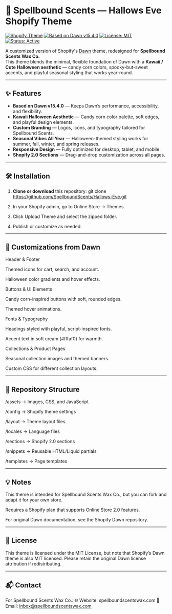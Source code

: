 # 🎃 Spellbound Scents — Hallows Eve Shopify Theme

[![Shopify Theme](https://img.shields.io/badge/Built%20for-Shopify-96bf48?logo=shopify&logoColor=white)](https://www.shopify.com)
[![Based on Dawn v15.4.0](https://img.shields.io/badge/Base%20Theme-Dawn%20v15.4.0-blue)](https://github.com/Shopify/dawn)
[![License: MIT](https://img.shields.io/badge/License-MIT-yellow.svg)](LICENSE)
[![Status: Active](https://img.shields.io/badge/Status-Active-brightgreen)](#)

A customized version of Shopify's [Dawn](https://github.com/Shopify/dawn) theme, redesigned for **Spellbound Scents Wax Co.**  
This theme blends the minimal, flexible foundation of Dawn with a **Kawaii / Cute Halloween aesthetic** — candy corn colors, spooky-but-sweet accents, and playful seasonal styling that works year-round.

---

## ✨ Features

- **Based on Dawn v15.4.0** — Keeps Dawn’s performance, accessibility, and flexibility.
- **Kawaii Halloween Aesthetic** — Candy corn color palette, soft edges, and playful design elements.
- **Custom Branding** — Logos, icons, and typography tailored for Spellbound Scents.
- **Seasonal Vibes All Year** — Halloween-themed styling works for summer, fall, winter, and spring releases.
- **Responsive Design** — Fully optimized for desktop, tablet, and mobile.
- **Shopify 2.0 Sections** — Drag-and-drop customization across all pages.

---

## 🛠️ Installation

1. **Clone or download** this repository:    git clone https://github.com/SpellboundScents/Hallows-Eve.git

2. In your Shopify admin, go to Online Store → Themes.
3. Click Upload Theme and select the zipped folder.
4. Publish or customize as needed.

---

## 🎨 Customizations from Dawn
Header & Footer

Themed icons for cart, search, and account.

Halloween color gradients and hover effects.

Buttons & UI Elements

Candy corn–inspired buttons with soft, rounded edges.

Themed hover animations.

Fonts & Typography

Headings styled with playful, script-inspired fonts.

Accent text in soft cream (#fffaf0) for warmth.

Collections & Product Pages

Seasonal collection images and themed banners.

Custom CSS for different collection layouts.

---

## 📂 Repository Structure
/assets        → Images, CSS, and JavaScript

/config        → Shopify theme settings

/layout        → Theme layout files

/locales       → Language files

/sections      → Shopify 2.0 sections

/snippets      → Reusable HTML/Liquid partials

/templates     → Page templates

---

## 💡 Notes
This theme is intended for Spellbound Scents Wax Co., but you can fork and adapt it for your own store.

Requires a Shopify plan that supports Online Store 2.0 features.

For original Dawn documentation, see the Shopify Dawn repository.

---

## 📜 License
This theme is licensed under the MIT License, but note that Shopify’s Dawn theme is also MIT licensed.
Please retain the original Dawn license attribution if redistributing.

---

## 📬 Contact
For Spellbound Scents Wax Co.:
🌐 Website: spellboundscentswax.com
📧 Email: inbox@spellboundscentswax.com
